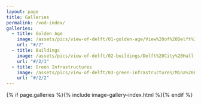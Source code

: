 ```yaml
---
layout: page
title: Galleries
permalink: /vod-index/
galleries:
  - title: Golden Age
    image: /assets/pics/view-of-delft/01-golden-age/View%20of%20Delft%20by%20Johannes%20Vermeer.jpg
    url: "#/2"
  - title: Buildings
    image: /assets/pics/view-of-delft/02-buildings/Delft%20City%20Hall.jpg
    url: "#/2/1"
  - title: Green Infrastructures
    image: /assets/pics/view-of-delft/03-green-infrastructures/Mina%20Park%201.jpg
    url: "#/2/2"
---
```


<!--gallery index-->
{% if page.galleries %}{% include image-gallery-index.html %}{% endif %}